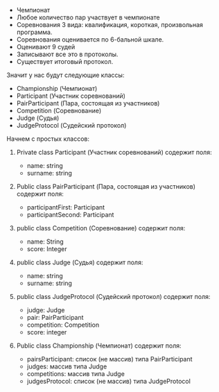 * Чемпионат
* Любое количество пар участвует в чемпионате  
* Соревнования 3 вида: квалификация, короткая, произвольная программа.
* Соревнования оценивается по 6-бальной шкале.
* Оценивают 9 судей
* Записывают все это в протоколы.
* Существует итоговый протокол.

Значит у нас будут следующие классы:
* Сhampionship (Чемпионат)
* Participant (Участник соревнований)
* PairParticipant (Пара, состоящая из участников)
* Сompetition (Соревнование)
* Judge (Судья)
* JudgeProtocol (Судейский протокол)

Начнем с простых классов:
1. Private class Participant (Участник соревнований) содержит поля: 
    * name: string
    * surname: string

2. Public class PairParticipant (Пара, состоящая из участников) содержит поля: 
    * participantFirst: Participant
    * participantSecond: Participant

3. public class Сompetition (Соревнование) содержит поля: 
    * name: String
    * score: Integer

4. public class Judge (Судья) содержит поля: 
    * name: string
    * surname: string

5. public class JudgeProtocol (Судейский протокол) содержит поля: 
    * judge: Judge
    * pair: PairParticipant
    * competition: Competition
    * score: integer

6. Public class Сhampionship (Чемпионат) содержит поля:
    * pairsParticipant: список (не массив) типа PairParticipant
    * judges:  массив типа Judge
    * competitions: массив типа Judge
    * judgesProtocol: список (не массив) типа JudgeProtocol
 
